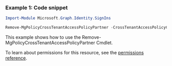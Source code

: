 ### Example 1: Code snippet

```powershellImport-Module Microsoft.Graph.Identity.SignIns

Remove-MgPolicyCrossTenantAccessPolicyPartner -CrossTenantAccessPolicyConfigurationPartnerTenantId $crossTenantAccessPolicyConfigurationPartnerTenantId
```
This example shows how to use the Remove-MgPolicyCrossTenantAccessPolicyPartner Cmdlet.
To learn about permissions for this resource, see the [permissions reference](/graph/permissions-reference).


